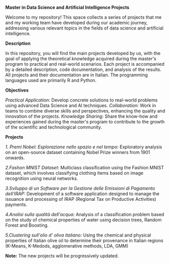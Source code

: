 **Master in Data Science and Artificial Intelligence Projects**

Welcome to my repository! This space collects a series of projects that me and my working team have developed during our academic journey, addressing various relevant topics in the fields of data science and artificial intelligence.

**Description**

In this repository, you will find the main projects developed by us, with the goal of applying the theoretical knowledge acquired during the master's program to practical and real-world scenarios. Each project is accompanied by a detailed description, code documentation, and analysis of the results.
All projects and their documentation are in Italian. The programming languages used are primarily R and Python.

**Objectives**

*Practical Application:* Develop concrete solutions to real-world problems using advanced Data Science and AI techniques.
*Collaboration:* Work in teams to combine diverse skills and perspectives, enhancing the quality and innovation of the projects.
*Knowledge Sharing:* Share the know-how and experiences gained during the master's program to contribute to the growth of the scientific and technological community.

**Projects**

*1. Premi Nobel: Esplorazione nello spazio e nel tempo:* Exploratory analysis on an open-source dataset containing Nobel Prize winners from 1901 onwards.

*2.Fashon MNIST Dataset:* Multiclass classification using the Fashion MNIST dataset, which involves classifying clothing items based on image recognition using neural networks.

*3.Sviluppo di un Software per la Gestione delle Emissioni di Pagamento dell'IRAP:* Development of a software application designed to manage the issuance and processing of IRAP (Regional Tax on Productive Activities) payments.

*4.Analisi sulla qualità dell'acqua:* Analysis of a classification problem based on the study of chemical properties of water using decision trees, Random Forest and Boosting.

*5.Clustering sull'olio d' oliva italiano:* Using the chemical and physical properties of Italian olive oil to determine their provenance in Italian regions (K-Means, K-Medods, agglomerative methods, LDA, GMM)


**Note:** The new projects will be progressively updated.
